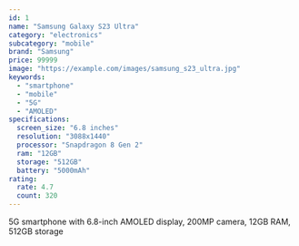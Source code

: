 ```yaml
---
id: 1
name: "Samsung Galaxy S23 Ultra"
category: "electronics"
subcategory: "mobile"
brand: "Samsung"
price: 99999
image: "https://example.com/images/samsung_s23_ultra.jpg"
keywords:
  - "smartphone"
  - "mobile"
  - "5G"
  - "AMOLED"
specifications:
  screen_size: "6.8 inches"
  resolution: "3088x1440"
  processor: "Snapdragon 8 Gen 2"
  ram: "12GB"
  storage: "512GB"
  battery: "5000mAh"
rating:
  rate: 4.7
  count: 320
---
```


5G smartphone with 6.8-inch AMOLED display, 200MP camera, 12GB RAM, 512GB storage
